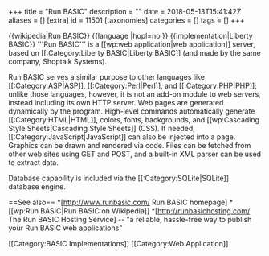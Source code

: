 +++
title = "Run BASIC"
description = ""
date = 2018-05-13T15:41:42Z
aliases = []
[extra]
id = 11501
[taxonomies]
categories = []
tags = []
+++

{{wikipedia|Run BASIC}}
{{language
|hopl=no
}}
{{implementation|Liberty BASIC}}
'''Run BASIC''' is a [[wp:web application|web application]] server, based on [[:Category:Liberty BASIC|Liberty BASIC]] (and made by the same company, Shoptalk Systems).

Run BASIC serves a similar purpose to other languages like [[:Category:ASP|ASP]], [[:Category:Perl|Perl]], and [[:Category:PHP|PHP]]; unlike those languages, however, it is not an add-on module to web servers, instead including its own HTTP server. Web pages are generated dynamically by the program. High-level commands automatically generate [[:Category:HTML|HTML]], colors, fonts, backgrounds, and [[wp:Cascading Style Sheets|Cascading Style Sheets]] (CSS). If needed, [[:Category:JavaScript|JavaScript]] can also be injected into a page. Graphics can be drawn and rendered via code. Files can be fetched from other web sites using GET and POST, and a built-in XML parser can be used to extract data.

Database capability is included via the [[:Category:SQLite|SQLite]] database engine.

==See also==
*[http://www.runbasic.com/ Run BASIC homepage]
*[[wp:Run BASIC|Run BASIC on Wikipedia]]
*[http://runbasichosting.com/ The Run BASIC Hosting Service] -- "a reliable, hassle-free way to publish your Run BASIC web applications"

[[Category:BASIC Implementations]]
[[Category:Web Application]]
